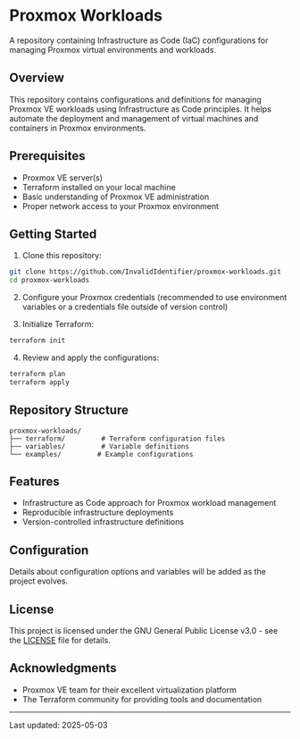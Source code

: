 # Proxmox Workloads

A repository containing Infrastructure as Code (IaC) configurations for managing Proxmox virtual environments and workloads.

## Overview

This repository contains configurations and definitions for managing Proxmox VE workloads using Infrastructure as Code principles. It helps automate the deployment and management of virtual machines and containers in Proxmox environments.

## Prerequisites

- Proxmox VE server(s)
- Terraform installed on your local machine
- Basic understanding of Proxmox VE administration
- Proper network access to your Proxmox environment

## Getting Started

1. Clone this repository:
```bash
git clone https://github.com/InvalidIdentifier/proxmox-workloads.git
cd proxmox-workloads
```

2. Configure your Proxmox credentials (recommended to use environment variables or a credentials file outside of version control)

3. Initialize Terraform:
```bash
terraform init
```

4. Review and apply the configurations:
```bash
terraform plan
terraform apply
```

## Repository Structure

```
proxmox-workloads/
├── terraform/         # Terraform configuration files
├── variables/         # Variable definitions
└── examples/         # Example configurations
```

## Features

- Infrastructure as Code approach for Proxmox workload management
- Reproducible infrastructure deployments
- Version-controlled infrastructure definitions

## Configuration

Details about configuration options and variables will be added as the project evolves.

## License

This project is licensed under the GNU General Public License v3.0 - see the [LICENSE](LICENSE) file for details.

## Acknowledgments

- Proxmox VE team for their excellent virtualization platform
- The Terraform community for providing tools and documentation

---

Last updated: 2025-05-03
